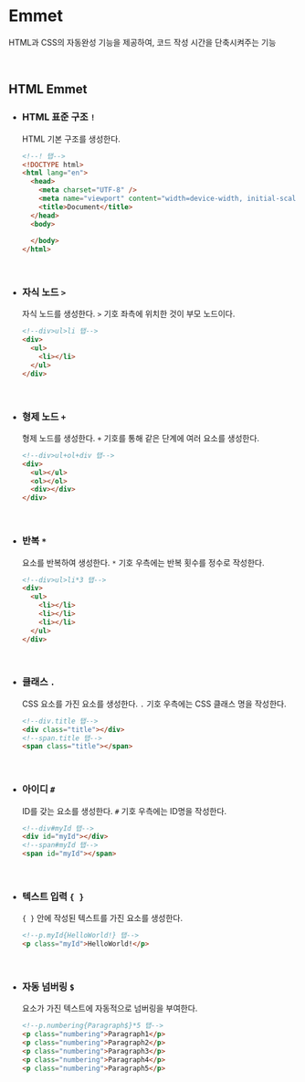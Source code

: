# Emmet

HTML과 CSS의 자동완성 기능을 제공하여, 코드 작성 시간을 단축시켜주는 기능

<br>

## HTML Emmet

- ### HTML 표준 구조 `!`

  HTML 기본 구조를 생성한다.

  ```html
  <!--! 탭-->
  <!DOCTYPE html>
  <html lang="en">
    <head>
      <meta charset="UTF-8" />
      <meta name="viewport" content="width=device-width, initial-scale=1.0" />
      <title>Document</title>
    </head>
    <body>
        
    </body>
  </html>
  ```

    <br>

- ### 자식 노드 `>`

  자식 노드를 생성한다. `>` 기호 좌측에 위치한 것이 부모 노드이다.

  ```html
  <!--div>ul>li 탭-->
  <div>
    <ul>
      <li></li>
    </ul>
  </div>
  ```

    <br>

- ### 형제 노드 `+`

  형제 노드를 생성한다. `+` 기호를 통해 같은 단계에 여러 요소를 생성한다.

  ```html
  <!--div>ul+ol+div 탭-->
  <div>
    <ul></ul>
    <ol></ol>
    <div></div>
  </div>
  ```

    <br>

- ### 반복 `*`

  요소를 반복하여 생성한다. `*` 기호 우측에는 반복 횟수를 정수로 작성한다.

  ```html
  <!--div>ul>li*3 탭-->
  <div>
    <ul>
      <li></li>
      <li></li>
      <li></li>
    </ul>
  </div>
  ```

    <br>

- ### 클래스 `.`

  CSS 요소를 가진 요소를 생성한다. `.` 기호 우측에는 CSS 클래스 명을 작성한다.

  ```html
  <!--div.title 탭-->
  <div class="title"></div>
  <!--span.title 탭-->
  <span class="title"></span>
  ```

    <br>

- ### 아이디 `#`

  ID를 갖는 요소를 생성한다. `#` 기호 우측에는 ID명을 작성한다.

  ```html
  <!--div#myId 탭-->
  <div id="myId"></div>
  <!--span#myId 탭-->
  <span id="myId"></span>
  ```

    <br>

- ### 텍스트 입력 `{ }`

  `{ }` 안에 작성된 텍스트를 가진 요소를 생성한다.

  ```html
  <!--p.myId{HelloWorld!} 탭-->
  <p class="myId">HelloWorld!</p>
  ```

    <br>

- ### 자동 넘버링 `$`
  요소가 가진 텍스트에 자동적으로 넘버링을 부여한다.
  ```html
  <!--p.numbering{Paragraph$}*5 탭-->
  <p class="numbering">Paragraph1</p>
  <p class="numbering">Paragraph2</p>
  <p class="numbering">Paragraph3</p>
  <p class="numbering">Paragraph4</p>
  <p class="numbering">Paragraph5</p>
  ```
    <br>
